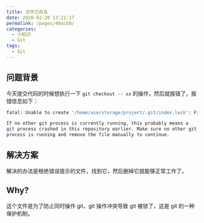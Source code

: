 ```yaml
---
title: 文件已存在
date: 2020-02-20 13:21:17
permalink: /pages/40acb9/
categories:
  - 小知识
  - Git
tags:
  - Git
---
```


## 问题背景

今天提交代码的时候想执行一下 `git checkout -- xx` 的操作，然后就报错了，报错信息如下：

```bash
fatal: Unable to create '/home/use/storage/project/.git/index.lock': File exists.

If no other git process is currently running, this probably means a
git process crashed in this repository earlier. Make sure no other git
process is running and remove the file manually to continue.
```

## 解决方案

解决的办法是根绝错误提示的文件，找到它，然后删掉它就能够正常工作了。

## Why?

这个文件是为了防止同时操作 git，git 操作冲突导致 git 被锁了，这是 git 的一种保护机制。
